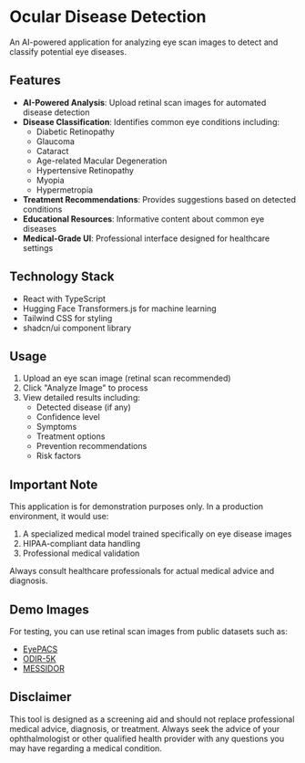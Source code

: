 
# Ocular Disease Detection

An AI-powered application for analyzing eye scan images to detect and classify potential eye diseases.

## Features

- **AI-Powered Analysis**: Upload retinal scan images for automated disease detection
- **Disease Classification**: Identifies common eye conditions including:
  - Diabetic Retinopathy
  - Glaucoma
  - Cataract
  - Age-related Macular Degeneration
  - Hypertensive Retinopathy
  - Myopia
  - Hypermetropia
- **Treatment Recommendations**: Provides suggestions based on detected conditions
- **Educational Resources**: Informative content about common eye diseases
- **Medical-Grade UI**: Professional interface designed for healthcare settings

## Technology Stack

- React with TypeScript
- Hugging Face Transformers.js for machine learning
- Tailwind CSS for styling
- shadcn/ui component library

## Usage

1. Upload an eye scan image (retinal scan recommended)
2. Click "Analyze Image" to process
3. View detailed results including:
   - Detected disease (if any)
   - Confidence level
   - Symptoms
   - Treatment options
   - Prevention recommendations
   - Risk factors

## Important Note

This application is for demonstration purposes only. In a production environment, it would use:

1. A specialized medical model trained specifically on eye disease images
2. HIPAA-compliant data handling
3. Professional medical validation

Always consult healthcare professionals for actual medical advice and diagnosis.

## Demo Images

For testing, you can use retinal scan images from public datasets such as:
- [EyePACS](https://www.kaggle.com/c/diabetic-retinopathy-detection)
- [ODIR-5K](https://odir2019.grand-challenge.org/)
- [MESSIDOR](https://www.adcis.net/en/third-party/messidor/)

## Disclaimer

This tool is designed as a screening aid and should not replace professional medical advice, diagnosis, or treatment. Always seek the advice of your ophthalmologist or other qualified health provider with any questions you may have regarding a medical condition.
